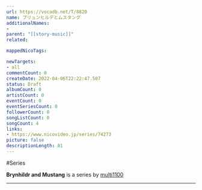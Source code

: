 ```yaml
---
url: https://vocadb.net/T/8820
name: ブリュンヒルデとムスタング
additionalNames: 
- 
parent: "[[story-music]]"
related:

mappedNicoTags:

newTargets:
- all
commentCount: 0
createDate: 2022-04-06T22:22:47.507
status: Draft
albumCount: 0
artistCount: 0
eventCount: 0
eventSeriesCount: 0
followerCount: 0
songListCount: 0
songCount: 4
links: 
- https://www.nicovideo.jp/series/74273
picture: false
descriptionLength: 81
---
```


#Series

**Brynhildr and Mustang** is a series by [multi1100](https://vocadb.net/Ar/64729)

---

